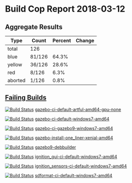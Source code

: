 # Build Cop Report 2018-03-12

## Aggregate Results

| Type | Count | Percent | Change |
|--|--|--|--|
| total | 126 | |  |
| blue | 81/126 | 64.3% |  |
| yellow | 36/126 | 28.6% |  |
| red | 8/126 | 6.3% |  |
| aborted | 1/126 | 0.8% |  |

## [Failing Builds](https://build.osrfoundation.org/view/main/view/BuildCopFail/)

[![Build Status](https://build.osrfoundation.org/job/gazebo-ci-default-artful-amd64-gpu-none//badge/icon)](https://build.osrfoundation.org/job/gazebo-ci-default-artful-amd64-gpu-none/) [gazebo-ci-default-artful-amd64-gpu-none](https://build.osrfoundation.org/job/gazebo-ci-default-artful-amd64-gpu-none/)

[![Build Status](https://build.osrfoundation.org/job/gazebo-ci-default-windows7-amd64//badge/icon)](https://build.osrfoundation.org/job/gazebo-ci-default-windows7-amd64/) [gazebo-ci-default-windows7-amd64](https://build.osrfoundation.org/job/gazebo-ci-default-windows7-amd64/)

[![Build Status](https://build.osrfoundation.org/job/gazebo-ci-gazebo9-windows7-amd64//badge/icon)](https://build.osrfoundation.org/job/gazebo-ci-gazebo9-windows7-amd64/) [gazebo-ci-gazebo9-windows7-amd64](https://build.osrfoundation.org/job/gazebo-ci-gazebo9-windows7-amd64/)

[![Build Status](https://build.osrfoundation.org/job/gazebo-install-one_liner-xenial-amd64//badge/icon)](https://build.osrfoundation.org/job/gazebo-install-one_liner-xenial-amd64/) [gazebo-install-one_liner-xenial-amd64](https://build.osrfoundation.org/job/gazebo-install-one_liner-xenial-amd64/)

[![Build Status](https://build.osrfoundation.org/job/gazebo9-debbuilder//badge/icon)](https://build.osrfoundation.org/job/gazebo9-debbuilder/) [gazebo9-debbuilder](https://build.osrfoundation.org/job/gazebo9-debbuilder/)

[![Build Status](https://build.osrfoundation.org/job/ignition_gui-ci-default-windows7-amd64//badge/icon)](https://build.osrfoundation.org/job/ignition_gui-ci-default-windows7-amd64/) [ignition_gui-ci-default-windows7-amd64](https://build.osrfoundation.org/job/ignition_gui-ci-default-windows7-amd64/)

[![Build Status](https://build.osrfoundation.org/job/ignition_sensors-ci-default-windows7-amd64//badge/icon)](https://build.osrfoundation.org/job/ignition_sensors-ci-default-windows7-amd64/) [ignition_sensors-ci-default-windows7-amd64](https://build.osrfoundation.org/job/ignition_sensors-ci-default-windows7-amd64/)

[![Build Status](https://build.osrfoundation.org/job/sdformat-ci-default-windows7-amd64//badge/icon)](https://build.osrfoundation.org/job/sdformat-ci-default-windows7-amd64/) [sdformat-ci-default-windows7-amd64](https://build.osrfoundation.org/job/sdformat-ci-default-windows7-amd64/)
